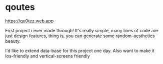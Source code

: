 # qoutes
https://qu0tez.web.app

First project i ever made through! It's really simple, many lines of code are just design features, thing is, you can generate
some random-aesthetics beauty.

I'd like to extend data-base for this project one day. Also want to make it Ios-friendly and vertical-screens friendly
